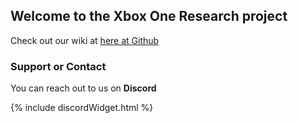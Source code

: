 ## Welcome to the Xbox One Research project

Check out our wiki at [here at Github](https://xboxoneresearch.github.io/wiki)

### Support or Contact

You can reach out to us on **Discord**

{% include discordWidget.html %}
